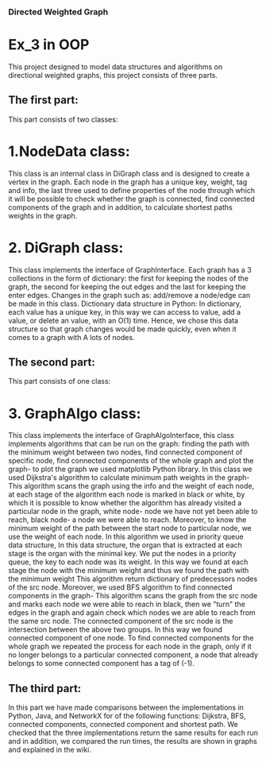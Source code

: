
### Directed Weighted Graph

# Ex_3 in OOP

This project designed to model data structures and algorithms on directional weighted graphs,
this project consists of three parts.

## The first part:
 This part consists of two classes:

# 1.NodeData class:
This class is an internal class in DiGraph class and is designed to create a
vertex in the graph. Each node in the graph has a unique key, weight, tag and info, the last three used 
to define properties of the node through which it will be possible to check whether the graph is connected, find connected components of the graph and
in addition, to calculate shortest paths weights in the graph.

# 2. DiGraph class:
This class implements the interface of GraphInterface. Each graph has a 3 collections in the form of dictionary:
the first for keeping the nodes of the graph, the second for keeping the out edges and the last for keeping the enter edges. 
Changes in the graph such as: add/remove a node/edge can be made in this class. 
Dictionary data structure in Python: In dictionary, each value has a unique key, in this way we can access to value, 
add a value, or delete an value, with an O(1) time. 
Hence, we chose this data structure so that graph changes would be made quickly, even when it comes to a graph with A lots of nodes.

## The second part:
This part consists of one class:

# 3. GraphAlgo class: 
This class implements the interface of GraphAlgoInterface, this class implements algorithms that can be run on the graph:
finding the path with the minimum weight between two nodes, find connected component of specific node,
find  connected components of the whole graph and plot the graph- to plot the graph we used matplotlib Python library.
In this class we used Dijkstra's algorithm to calculate minimum  path weights in the graph- 
This algorithm scans the graph using the info and the weight of each node, at each stage of the algorithm each node is marked in black or white,
by which it is possible to know whether the algorithm has already visited a particular node in the graph, 
white node- node we have not yet been able to reach, black node- a node we were able to reach.
Moreover, to know the minimum weight of the path between the start node to particular node, we use the weight of each node.
In this algorithm we used in priority queue data structure,
In this data structure, the organ that is extracted at each stage is the organ with the minimal key. We put the nodes in a priority queue, the key to each node was its weight. In this way we found at each stage the node with the minimum weight and thus we found the path with the minimum weight
This algorithm return dictionary of predecessors nodes of the src node.
Moreover, we used BFS algorithm to find connected components in the graph- This algorithm scans the graph from 
the src node and marks each node we were able to reach in black,
then we "turn" the edges in the graph and again check which nodes we are able to reach from the same src node.
The connected component of the src node is the intersection between the above two groups.
In this way we found connected component of one node.
To find connected components for the whole graph we repeated the process for each node in the graph,
only if it no longer belongs to a particular connected component,
a node that already belongs to some connected component has a tag of (-1).

## The third part:
In this part we have made comparisons between the implementations in Python, Java, and NetworkX for of the following functions:
Dijkstra, BFS,  connected components,  connected component and shortest path.
We checked that the three implementations return the same results for each run and in addition, 
we compared the run times, the results are shown in graphs and explained in the wiki.




